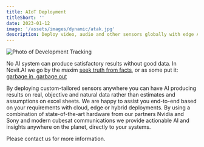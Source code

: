 ```yaml
---
title: AIoT Deployment
titleShort: ''
date: 2023-01-12
image: '/assets/images/dynamic/atak.jpg'
description: Deploy video, audio and other sensors globally with edge AI & satellite communications to gain automated insights.
---
```


![Photo of Development Tracking](/assets/images/dynamic/development-tracking.gif)

No AI system can produce satisfactory results without good data. In Novit.AI we go by the maxim [seek truth from facts](https://en.wikipedia.org/wiki/Seek_truth_from_facts), or as some put it: [garbage in, garbage out](https://en.wikipedia.org/wiki/Garbage_in,_garbage_out)

By deploying custom-tailored sensors anywhere you can have AI producing results on real, objective and natural data rather than estimates and assumptions on excel sheets. We are happy to assist you end-to-end based on your requirements with cloud, edge or hybrid deployments. By using a combination of state-of-the-art hardware from our partners Nvidia and Sony and modern cubesat communications we provide actionable AI and insights anywhere on the planet, directly to your systems.

Please contact us for more information.
